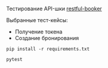 Тестирование API-шки [restful-booker](https://restful-booker.herokuapp.com)

Выбранные тест-кейсы:
* Получение токена
* Создание бронирования

`pip install -r requirements.txt`

`pytest`
